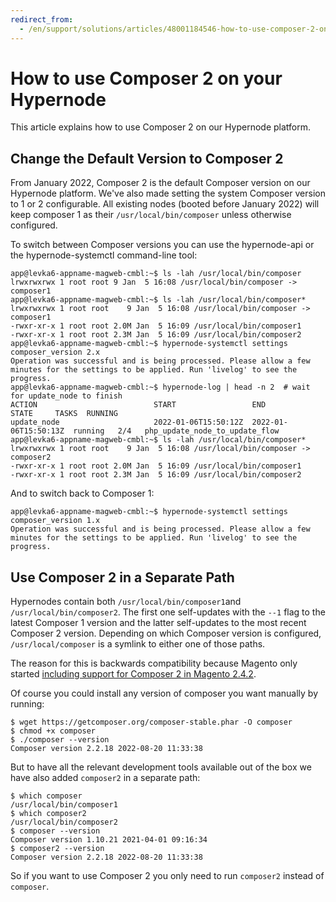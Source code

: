```yaml
---
redirect_from:
  - /en/support/solutions/articles/48001184546-how-to-use-composer-2-on-your-hypernode/
---
```


<!-- source: https://support.hypernode.com/en/support/solutions/articles/48001184546-how-to-use-composer-2-on-your-hypernode/ -->

# How to use Composer 2 on your Hypernode

This article explains how to use Composer 2 on our Hypernode platform.

## Change the Default Version to Composer 2

From January 2022, Composer 2 is the default Composer version on our Hypernode platform. We've also made setting the system Composer version to 1 or 2 configurable. All existing nodes (booted before January 2022) will keep composer 1 as their `/usr/local/bin/composer` unless otherwise configured.

To switch between Composer versions you can use the hypernode-api or the hypernode-systemctl command-line tool:

```console
app@levka6-appname-magweb-cmbl:~$ ls -lah /usr/local/bin/composer
lrwxrwxrwx 1 root root 9 Jan  5 16:08 /usr/local/bin/composer -> composer1
app@levka6-appname-magweb-cmbl:~$ ls -lah /usr/local/bin/composer*
lrwxrwxrwx 1 root root    9 Jan  5 16:08 /usr/local/bin/composer -> composer1
-rwxr-xr-x 1 root root 2.0M Jan  5 16:09 /usr/local/bin/composer1
-rwxr-xr-x 1 root root 2.3M Jan  5 16:09 /usr/local/bin/composer2
app@levka6-appname-magweb-cmbl:~$ hypernode-systemctl settings composer_version 2.x
Operation was successful and is being processed. Please allow a few minutes for the settings to be applied. Run 'livelog' to see the progress.
app@levka6-appname-magweb-cmbl:~$ hypernode-log | head -n 2  # wait for update_node to finish
ACTION                          START                 END                   STATE     TASKS  RUNNING
update_node                     2022-01-06T15:50:12Z  2022-01-06T15:50:13Z  running   2/4   php_update_node_to_update_flow
app@levka6-appname-magweb-cmbl:~$ ls -lah /usr/local/bin/composer*
lrwxrwxrwx 1 root root    9 Jan  5 16:08 /usr/local/bin/composer -> composer2
-rwxr-xr-x 1 root root 2.0M Jan  5 16:09 /usr/local/bin/composer1
-rwxr-xr-x 1 root root 2.3M Jan  5 16:09 /usr/local/bin/composer2
```

And to switch back to Composer 1:

```console
app@levka6-appname-magweb-cmbl:~$ hypernode-systemctl settings composer_version 1.x
Operation was successful and is being processed. Please allow a few minutes for the settings to be applied. Run 'livelog' to see the progress.
```

## Use Composer 2 in a Separate Path

Hypernodes contain both `/usr/local/bin/composer1`and `/usr/local/bin/composer2`. The first one self-updates with the `--1` flag to the latest Composer 1 version and the latter self-updates to the most recent Composer 2 version. Depending on which Composer version is configured, `/usr/local/composer` is a symlink to either one of those paths.

The reason for this is backwards compatibility because Magento only started [including support for Composer 2 in Magento 2.4.2](https://devdocs.magento.com/guides/v2.4/comp-mgr/cli/cli-upgrade.html).

Of course you could install any version of composer you want manually by running:

```console
$ wget https://getcomposer.org/composer-stable.phar -O composer
$ chmod +x composer
$ ./composer --version
Composer version 2.2.18 2022-08-20 11:33:38
```

But to have all the relevant development tools available out of the box we have also added `composer2` in a separate path:

```console
$ which composer
/usr/local/bin/composer1
$ which composer2
/usr/local/bin/composer2
$ composer --version
Composer version 1.10.21 2021-04-01 09:16:34
$ composer2 --version
Composer version 2.2.18 2022-08-20 11:33:38
```

So if you want to use Composer 2 you only need to run `composer2` instead of `composer`.
